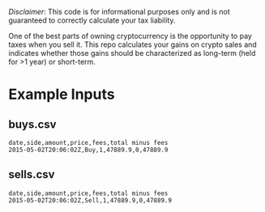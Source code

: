 *Disclaimer*: This code is for informational purposes only and is not guaranteed to correctly calculate your tax liability.

One of the best parts of owning cryptocurrency is the opportunity to pay taxes when you sell it. This repo calculates your gains on crypto sales and indicates whether those gains should be characterized as long-term (held for >1 year) or short-term.

# Example Inputs

## buys.csv

```csv
date,side,amount,price,fees,total minus fees
2015-05-02T20:06:02Z,Buy,1,47889.9,0,47889.9
```

## sells.csv

```csv
date,side,amount,price,fees,total minus fees
2015-05-02T20:06:02Z,Sell,1,47889.9,0,47889.9
```
